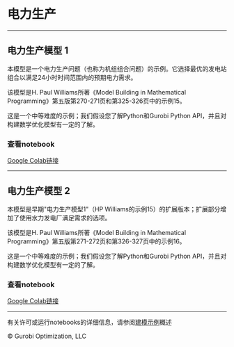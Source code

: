 # 电力生产

---
## 电力生产模型 1

本模型是一个电力生产问题（也称为机组组合问题）的示例。它选择最优的发电站组合以满足24小时时间范围内的预期电力需求。

该模型是H. Paul Williams所著《Model Building in Mathematical Programming》第五版第270-271页和第325-326页中的示例15。

这是一个中等难度的示例；我们假设您了解Python和Gurobi Python API，并且对构建数学优化模型有一定的了解。

### 查看notebook

[Google Colab链接](https://colab.research.google.com/github/Gurobi/modeling-examples/blob/master/electrical_power_generation/electrical_power_1.ipynb)

---
## 电力生产模型 2

本模型是早期"电力生产模型1"（HP Williams的示例15）的扩展版本；扩展部分增加了使用水力发电厂满足需求的选项。

该模型是H. Paul Williams所著《Model Building in Mathematical Programming》第五版第271-272页和第326-327页中的示例16。

这是一个中等难度的示例；我们假设您了解Python和Gurobi Python API，并且对构建数学优化模型有一定的了解。

### 查看notebook

[Google Colab链接](https://colab.research.google.com/github/Gurobi/modeling-examples/blob/master/electrical_power_generation/electrical_power_2.ipynb)

----
有关许可或运行notebooks的详细信息，请参阅[建模示例](../)概述

© Gurobi Optimization, LLC